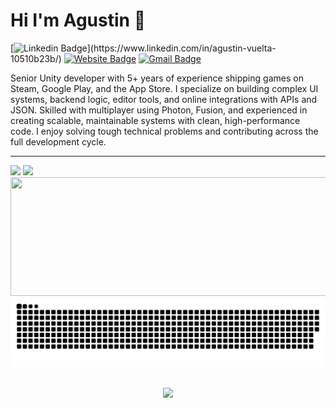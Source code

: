 # Hi I'm Agustin 👋

[![Linkedin Badge](https://img.shields.io/badge/-Linkedin-blue?style=flat&logo=Linkedin&logoColor=white&link=[https://www.linkedin.com/in/agustin-vuelta-10510b23b/](https://www.linkedin.com/in/agustin-vuelta-10510b23b/))](https://www.linkedin.com/in/agustin-vuelta-10510b23b/)
[![Website Badge](https://img.shields.io/badge/-CV-47CCCC?style=flat&logo=Google-Chrome&logoColor=white&link=https://www.imian.com.ar/cv/)](https://www.imian.com.ar/cv/)
[![Gmail Badge](https://img.shields.io/badge/-Mail-c14438?style=flat&logo=Gmail&logoColor=white&link=mailto:vueltaagustin@gmail.com)](mailto:vueltaagustin@gmail.com)

Senior Unity developer with 5+ years of experience shipping games on Steam, Google Play, and the App Store. I specialize on building complex UI systems, backend logic, editor tools, and online integrations with APIs and JSON. Skilled with multiplayer using Photon, Fusion, and experienced in creating scalable, maintainable systems with clean, high-performance code. I enjoy solving tough technical problems and contributing across the full development cycle.

<!-- I'm currently working at [Odaclick Game Studio](https://www.odaclick.com/en), and have previously worked at [Global Training Technology](https://globaltrainingtechnology.com/). Thanks for visiting and I'd love to [connect](https://www.linkedin.com/in/agustin-vuelta-10510b23b/)! -->

* * *

<div>
  <img width="470" src="http://github-readme-streak-stats.herokuapp.com?user=Vueltero&theme=highcontrast&exclude_days=Sun%2CSat&date_format=M%20j%5B%2C%20Y%5D" />
  <!-- <img height="170" src="https://github-readme-stats.vercel.app/api?username=Vueltero&show_icons=true&theme=highcontrast&count_private=true&include_all_commits=true" /> -->
  <img height="184" src="https://github-readme-stats.vercel.app/api/top-langs/?username=Vueltero&show_icons=true&theme=highcontrast&count_private=true&include_all_commits=true&layout=compact" />
  <img height="190" width="1000" src="http://github-profile-summary-cards.vercel.app/api/cards/profile-details?username=Vueltero&theme=highcontrast" /> </a>
</div>

<picture>
  <img alt="github contribution grid snake animation" src="https://github.com/Vueltero/Vueltero/blob/main/gcgsa/snk.svg">
</picture>

<br>
<br>

<p align="center"> <a href="https://github.com/Vueltero"> <img src="https://komarev.com/ghpvc/?username=Vueltero&color=blue&style=plastic)" /> </a> </p>
